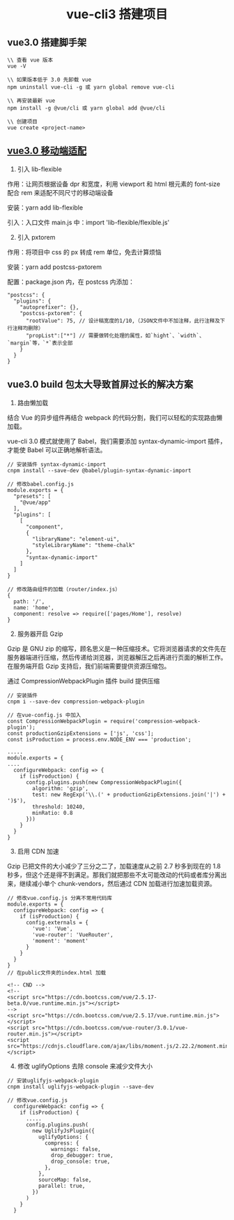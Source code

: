<h1 align="center">vue-cli3 搭建项目</h1>

## vue3.0 搭建脚手架

```
\\ 查看 vue 版本
vue -V

\\ 如果版本低于 3.0 先卸载 vue
npm uninstall vue-cli -g 或 yarn global remove vue-cli

\\ 再安装最新 vue
npm install -g @vue/cli 或 yarn global add @vue/cli

\\ 创建项目
vue create <project-name>
```

## [vue3.0 移动端适配](https://www.jianshu.com/p/191d1e21f7ed)

1. 引入 lib-flexible

作用：让网页根据设备 dpr 和宽度，利用 viewport 和 html 根元素的 font-size 配合 rem 来适配不同尺寸的移动端设备

安装：yarn add lib-flexible

引入：入口文件 main.js 中：import 'lib-flexible/flexible.js'

2. 引入 pxtorem

作用：将项目中 css 的 px 转成 rem 单位，免去计算烦恼

安装：yarn add postcss-pxtorem

配置：package.json 内，在 postcss 内添加：

```
"postcss": {
  "plugins": {
    "autoprefixer": {},
    "postcss-pxtorem": {
      "rootValue": 75, // 设计稿宽度的1/10,（JSON文件中不加注释，此行注释及下行注释均删除）
      "propList":["*"] // 需要做转化处理的属性，如`hight`、`width`、`margin`等，`*`表示全部
    }
  }
}
```

## vue3.0 build 包太大导致首屏过长的解决方案

1. 路由懒加载

结合 Vue 的异步组件再结合 webpack 的代码分割，我们可以轻松的实现路由懒加载。

vue-cli 3.0 模式就使用了 Babel，我们需要添加 syntax-dynamic-import 插件，才能使 Babel 可以正确地解析语法。

```
// 安装插件 syntax-dynamic-import
cnpm install --save-dev @babel/plugin-syntax-dynamic-import

// 修改babel.config.js
module.exports = {
  "presets": [
    "@vue/app"
  ],
  "plugins": [
    [
      "component",
      {
        "libraryName": "element-ui",
        "styleLibraryName": "theme-chalk"
      },
      "syntax-dynamic-import"
    ]
  ]
}

// 修改路由组件的加载（router/index.js）
{
  path: '/',
  name: 'home',
  component: resolve => require(['pages/Home'], resolve)
}
```

2. 服务器开启 Gzip

Gzip 是 GNU zip 的缩写，顾名思义是一种压缩技术。它将浏览器请求的文件先在服务器端进行压缩，然后传递给浏览器，浏览器解压之后再进行页面的解析工作。在服务端开启 Gzip 支持后，我们前端需要提供资源压缩包。

通过 CompressionWebpackPlugin 插件 build 提供压缩

```
// 安装插件
cnpm i --save-dev compression-webpack-plugin

// 在vue-config.js 中加入
const CompressionWebpackPlugin = require('compression-webpack-plugin');
const productionGzipExtensions = ['js', 'css'];
const isProduction = process.env.NODE_ENV === 'production';

.....
module.exports = {
....
  configureWebpack: config => {
    if (isProduction) {
      config.plugins.push(new CompressionWebpackPlugin({
        algorithm: 'gzip',
        test: new RegExp('\\.(' + productionGzipExtensions.join('|') + ')$'),
        threshold: 10240,
        minRatio: 0.8
      }))
    }
  }
}
```

3. 启用 CDN 加速

Gzip 已把文件的大小减少了三分之二了，加载速度从之前 2.7 秒多到现在的 1.8 秒多，但这个还是得不到满足。那我们就把那些不太可能改动的代码或者库分离出来，继续减小单个 chunk-vendors，然后通过 CDN 加载进行加速加载资源。

```
// 修改vue.config.js 分离不常用代码库
module.exports = {
  configureWebpack: config => {
    if (isProduction) {
      config.externals = {
        'vue': 'Vue',
        'vue-router': 'VueRouter',
        'moment': 'moment'
      }
    }
  }
}
// 在public文件夹的index.html 加载

<!-- CND -->
<!--
<script src="https://cdn.bootcss.com/vue/2.5.17-beta.0/vue.runtime.min.js"></script>
-->
<script src="https://cdn.bootcss.com/vue/2.5.17/vue.runtime.min.js"></script>
<script src="https://cdn.bootcss.com/vue-router/3.0.1/vue-router.min.js"></script>
<script src="https://cdnjs.cloudflare.com/ajax/libs/moment.js/2.22.2/moment.min.js"></script>

```

4. 修改 uglifyOptions 去除 console 来减少文件大小

```
// 安装uglifyjs-webpack-plugin
cnpm install uglifyjs-webpack-plugin --save-dev

// 修改vue.config.js
  configureWebpack: config => {
    if (isProduction) {
      .....
      config.plugins.push(
        new UglifyJsPlugin({
          uglifyOptions: {
            compress: {
              warnings: false,
              drop_debugger: true,
              drop_console: true,
            },
          },
          sourceMap: false,
          parallel: true,
        })
      )
    }
  }
```
